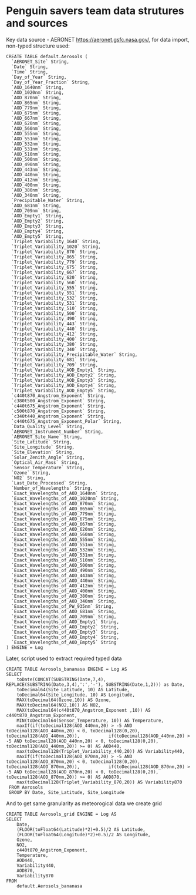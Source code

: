 # Penguin savers team data strutures and sources

Key data source - AERONET https://aeronet.gsfc.nasa.gov/, for data import, non-typed structure used:

    CREATE TABLE default.Aerosols (
      `AERONET_Site` String,
      `Date` String,
      `Time` String,
      `Day_of_Year` String,
      `Day_of_Year_Fraction` String,
      `AOD_1640nm` String,
      `AOD_1020nm` String,
      `AOD_870nm` String,
      `AOD_865nm` String,
      `AOD_779nm` String,
      `AOD_675nm` String,
      `AOD_667nm` String,
      `AOD_620nm` String,
      `AOD_560nm` String,
      `AOD_555nm` String,
      `AOD_551nm` String,
      `AOD_532nm` String,
      `AOD_531nm` String,
      `AOD_510nm` String,
      `AOD_500nm` String,
      `AOD_490nm` String,
      `AOD_443nm` String,
      `AOD_440nm` String,
      `AOD_412nm` String,
      `AOD_400nm` String,
      `AOD_380nm` String,
      `AOD_340nm` String,
      `Precipitable_Water` String,
      `AOD_681nm` String,
      `AOD_709nm` String,
      `AOD_Empty1` String,
      `AOD_Empty2` String,
      `AOD_Empty3` String,
      `AOD_Empty4` String,
      `AOD_Empty5` String,
      `Triplet_Variability_1640` String,
      `Triplet_Variability_1020` String,
      `Triplet_Variability_870` String,
      `Triplet_Variability_865` String,
      `Triplet_Variability_779` String,
      `Triplet_Variability_675` String,
      `Triplet_Variability_667` String,
      `Triplet_Variability_620` String,
      `Triplet_Variability_560` String,
      `Triplet_Variability_555` String,
      `Triplet_Variability_551` String,
      `Triplet_Variability_532` String,
      `Triplet_Variability_531` String,
      `Triplet_Variability_510` String,
      `Triplet_Variability_500` String,
      `Triplet_Variability_490` String,
      `Triplet_Variability_443` String,
      `Triplet_Variability_440` String,
      `Triplet_Variability_412` String,
      `Triplet_Variability_400` String,
      `Triplet_Variability_380` String,
      `Triplet_Variability_340` String,
      `Triplet_Variability_Precipitable_Water` String,
      `Triplet_Variability_681` String,
      `Triplet_Variability_709` String,
      `Triplet_Variability_AOD_Empty1` String,
      `Triplet_Variability_AOD_Empty2` String,
      `Triplet_Variability_AOD_Empty3` String,
      `Triplet_Variability_AOD_Empty4` String,
      `Triplet_Variability_AOD_Empty5` String,
      `c440t870_Angstrom_Exponent` String,
      `c380t500_Angstrom_Exponent` String,
      `c440t675_Angstrom_Exponent` String,
      `c500t870_Angstrom_Exponent` String,
      `c340t440_Angstrom_Exponent` String,
      `c440t675_Angstrom_Exponent_Polar` String,
      `Data_Quality_Level` String,
      `AERONET_Instrument_Number` String,
      `AERONET_Site_Name` String,
      `Site_Latitude` String,
      `Site_Longitude` String,
      `Site_Elevation` String,
      `Solar_Zenith_Angle` String,
      `Optical_Air_Mass` String,
      `Sensor_Temperature` String,
      `Ozone` String,
      `NO2` String,
      `Last_Date_Processed` String,
      `Number_of_Wavelengths` String,
      `Exact_Wavelengths_of_AOD_1640nm` String,
      `Exact_Wavelengths_of_AOD_1020nm` String,
      `Exact_Wavelengths_of_AOD_870nm` String,
      `Exact_Wavelengths_of_AOD_865nm` String,
      `Exact_Wavelengths_of_AOD_779nm` String,
      `Exact_Wavelengths_of_AOD_675nm` String,
      `Exact_Wavelengths_of_AOD_667nm` String,
      `Exact_Wavelengths_of_AOD_620nm` String,
      `Exact_Wavelengths_of_AOD_560nm` String,
      `Exact_Wavelengths_of_AOD_555nm` String,
      `Exact_Wavelengths_of_AOD_551nm` String,
      `Exact_Wavelengths_of_AOD_532nm` String,
      `Exact_Wavelengths_of_AOD_531nm` String,
      `Exact_Wavelengths_of_AOD_510nm` String,
      `Exact_Wavelengths_of_AOD_500nm` String,
      `Exact_Wavelengths_of_AOD_490nm` String,
      `Exact_Wavelengths_of_AOD_443nm` String,
      `Exact_Wavelengths_of_AOD_440nm` String,
      `Exact_Wavelengths_of_AOD_412nm` String,
      `Exact_Wavelengths_of_AOD_400nm` String,
      `Exact_Wavelengths_of_AOD_380nm` String,
      `Exact_Wavelengths_of_AOD_340nm` String,
      `Exact_Wavelengths_of_PW_935nm` String,
      `Exact_Wavelengths_of_AOD_681nm` String,
      `Exact_Wavelengths_of_AOD_709nm` String,
      `Exact_Wavelengths_of_AOD_Empty1` String,
      `Exact_Wavelengths_of_AOD_Empty2` String,
      `Exact_Wavelengths_of_AOD_Empty3` String,
      `Exact_Wavelengths_of_AOD_Empty4` String,
      `Exact_Wavelengths_of_AOD_Empty5` String
    ) ENGINE = Log

Later, script used to extract required typed data

    CREATE TABLE Aerosols_bananasa ENGINE = Log AS
    SELECT 
        toDate(CONCAT(SUBSTRING(Date,7,4), REPLACE(SUBSTRING(Date,3,4),':','-'), SUBSTRING(Date,1,2))) as Date,
        toDecimal64(Site_Latitude, 10) AS Latitude,
        toDecimal64(Site_Longitude, 10) AS Longitude,
        MAX(toDecimal64(Ozone,10)) AS Ozone,
        MAX(toDecimal64(NO2,10)) AS NO2,
        MAX(toDecimal64(c440t870_Angstrom_Exponent ,10)) AS c440t870_Angstrom_Exponent,
        MIN(toDecimal64(Sensor_Temperature, 10)) AS Temperature,
        maxIf(if(toDecimal128(AOD_440nm,20) > -5 AND toDecimal128(AOD_440nm,20) < 0, toDecimal128(0,20), toDecimal128(AOD_440nm,20)),           if(toDecimal128(AOD_440nm,20) > -5 AND toDecimal128(AOD_440nm,20) < 0, toDecimal128(0,20), toDecimal128(AOD_440nm,20)) >= 0) AS AOD440,
        max(toDecimal128(Triplet_Variability_440,20)) AS Variability440,
        maxIf(if(toDecimal128(AOD_870nm,20) > -5 AND toDecimal128(AOD_870nm,20) < 0, toDecimal128(0,20), toDecimal128(AOD_870nm,20)),           if(toDecimal128(AOD_870nm,20) > -5 AND toDecimal128(AOD_870nm,20) < 0, toDecimal128(0,20), toDecimal128(AOD_870nm,20)) >= 0) AS AOD870,
        max(toDecimal128(Triplet_Variability_870,20)) AS Variability870
     FROM Aerosols
     GROUP BY Date, Site_Latitude, Site_Longitude
     
And to get same granularity as meteorogical data we create grid

    CREATE TABLE Aerosols_grid ENGINE = Log AS
    SELECT
        Date,
        (FLOOR(toFloat64(Latitude)*2)+0.5)/2 AS Latitude,
        (FLOOR(toFloat64(Longitude)*2)+0.5)/2 AS Longitude,
        Ozone,
        NO2,
        c440t870_Angstrom_Exponent,
        Temperature,
        AOD440,
        Variability440,
        AOD870,
        Variability870
    FROM
        default.Aerosols_bananasa
